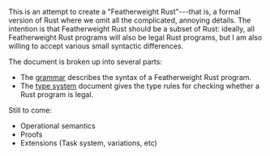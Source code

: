 This is an attempt to create a "Featherweight Rust"---that is, a
formal version of Rust where we omit all the complicated, annoying
details.  The intention is that Featherweight Rust should be a subset
of Rust: ideally, all Featherweight Rust programs will also be legal
Rust programs, but I am also willing to accept various small syntactic
differences.

The document is broken up into several parts:

- The [grammar](rust-formal/blob/master/grammar.md) describes the
  syntax of a Featherweight Rust program.
- The [type system](rust-formal/blob/master/typesys.md) document gives
  the type rules for checking whether a Rust program is legal.

Still to come:

- Operational semantics
- Proofs
- Extensions (Task system, variations, etc)
